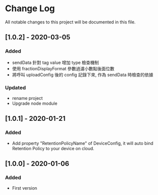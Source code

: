 # Change Log
All notable changes to this project will be documented in this file.

## [1.0.2] - 2020-03-05
### Added
- sendData 針對 tag value 增加 type 檢查機制
- 使用 fractionDisplayFormat 參數過濾小數點後面位數
- 將呼叫 uploadConfig 後的 config 記錄下來, 作為 sendData 時檢查的依據
### Updated
- rename project
- Upgrade node module

## [1.0.1] - 2020-01-21
### Added
- Add property "RetentionPolicyName" of DeviceConfig, it will auto bind Retention Policy to your device on cloud.

## [1.0.0] - 2020-01-06
### Added
- First version
